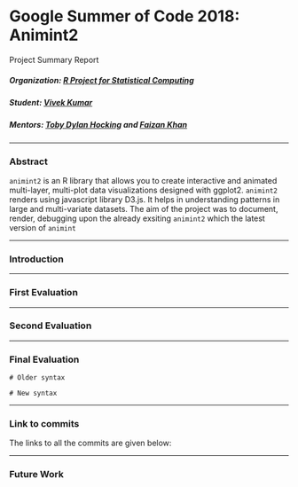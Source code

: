 # Google Summer of Code 2018: Animint2
Project Summary Report


##### Organization: [R Project for Statistical Computing](https://github.com/rstats-gsoc)

##### Student: [Vivek Kumar](https://github.com/vivekktiwari)

##### Mentors: [Toby Dylan Hocking](https://github.com/tdhock) and [Faizan Khan](https://github.com/faizan-khan-iit)

------------------------------------

### Abstract
`animint2` is an R library that allows you to create interactive and animated multi-layer, multi-plot data visualizations designed with ggplot2. `animint2` renders using javascript library D3.js. It helps in understanding patterns in large and multi-variate datasets. The aim of the project was to document, render, debugging upon the already exsiting `animint2` which the latest version of `animint` 

------------------------------------

### Introduction


------------------------------------

### First Evaluation

------------------------------------

### Second Evaluation

------------------------------------

### Final Evaluation

```
# Older syntax

# New syntax
```


------------------------------------

### Link to commits
The links to all the commits are given below:

------------------------------------

### Future Work


